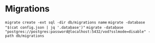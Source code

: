 
# Migrations
`migrate create -ext sql -dir db/migrations name`
`migrate -database "$(cat config.json | jq '.database')"`
`migrate -database "postgres://postgres:password@localhost:5432/vod?sslmode=disable" -path db/migrations`